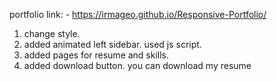 
portfolio link: - https://irmageo.github.io/Responsive-Portfolio/

1. change style.
2. added animated left sidebar. used js script.
3. added pages for resume and skills.
4. added download button. you can download my resume





